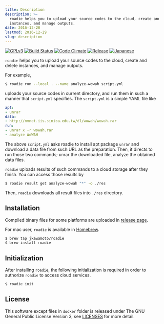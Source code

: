 ```yaml
---
title: Description
description: >-
  roadie helps you to upload your source codes to the cloud, create and delete
  instances, and manage outputs.
date: 2016-12-20
lastmod: 2016-12-29
slug: description
---
```

[![GPLv3](https://img.shields.io/badge/license-GPLv3-blue.svg)](https://www.gnu.org/copyleft/gpl.html)
[![Build Status](https://travis-ci.org/jkawamoto/roadie.svg?branch=master)](https://travis-ci.org/jkawamoto/roadie)
[![Code Climate](https://codeclimate.com/github/jkawamoto/roadie/badges/gpa.svg)](https://codeclimate.com/github/jkawamoto/roadie)
[![Release](https://img.shields.io/badge/release-0.3.8-brightgreen.svg)](https://github.com/jkawamoto/roadie/releases/tag/v0.3.8)
[![Japanese](https://img.shields.io/badge/qiita-%E6%97%A5%E6%9C%AC%E8%AA%9E-brightgreen.svg)](http://qiita.com/jkawamoto/items/751558536a597a33ae2a)

`roadie` helps you to upload your source codes to the cloud, create and delete
instances, and manage outputs.

For example,

```sh
$ roadie run --local . --name analyze-wowah script.yml
```

uploads your source codes in current directory, and run them in such a manner
that `script.yml` specifies. The `script.yml` is a simple YAML file like

```yaml
apt:
- unrar
data:
- http://mmnet.iis.sinica.edu.tw/dl/wowah/wowah.rar
run:
- unrar x -r wowah.rar
- analyze WoWAH
```

The above `script.yml` asks roadie to install apt package `unrar` and
download a data file from such URL as the preparation. Then, it directs
to run those two commands; unrar the downloaded file, analyze the obtained
data files.

`roadie` uploads results of such commands to a cloud storage after they finish.
You can access those results by

```sh
$ roadie result get analyze-wowah "*" -o ./res
```

Then, `roadie` downloads all result files into `./res` directory.

## Installation
Compiled binary files for some platforms are uploaded in
[release page](https://github.com/jkawamoto/roadie/releases).

For mac user, `roadie` is available in [Homebrew](http://brew.sh/).

```sh
$ brew tap jkawamoto/roadie
$ brew install roadie
```

## Initialization
After installing `roadie`, the following initialization is required in order to
authorize `roadie` to access cloud services.

```sh
$ roadie init
```

## License
This software except files in `docker` folder is released under The GNU General Public License Version 3,
see [LICENSES](info/licenses/) for more detail.
